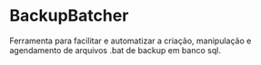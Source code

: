 # BackupBatcher
Ferramenta para facilitar e automatizar a criação, manipulação e agendamento de arquivos .bat de backup em banco sql.
